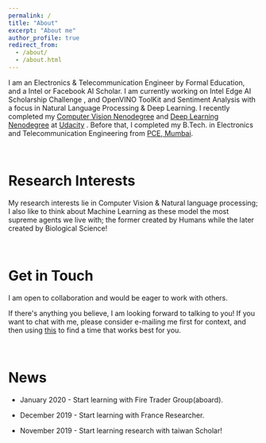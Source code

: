```yaml
---
permalink: /
title: "About"
excerpt: "About me"
author_profile: true
redirect_from: 
  - /about/
  - /about.html
---
```


I am an Electronics & Telecommunication Engineer by Formal Education, and a Intel or Facebook AI Scholar. I am currently working on  Intel Edge AI Scholarship Challenge , and  OpenVINO ToolKit and Sentiment Analysis with a focus in Natural Language Processing & Deep Learning. I recently completed my [Computer Vision Nenodegree](https://github.com/ahkhalwai/ahkhalwai.github.io/blob/master/images/CVND.pdf) and [Deep Learning Nenodegree](https://github.com/ahkhalwai/ahkhalwai.github.io/blob/master/images/DLND.pdf) at [Udacity](https://www.udacity.com/) . Before that, I completed my B.Tech. in Electronics and  Telecommunication Engineering from [PCE, Mumbai](https://www.pce.ac.in/). 

<br>

Research Interests
======

My research interests lie in Computer Vision & Natural language processing; I also like to think about Machine Learning as these model the most supreme agents we live with; the former created by Humans while the later created by Biological Science! 

<br>

Get in Touch
======

I am open to collaboration and would be eager to work with others.
 
If there's anything you believe, I am looking forward to talking to you! If you want to chat with me, please consider e-mailing me first for context, and then using [this](https://calendly.com/ahkhalwai55) to find a time that works best for you.

<br>

News
======

* January 2020 - Start learning with Fire Trader Group(aboard).

* December 2019 - Start learning with France Researcher.

* November 2019 - Start learning research with taiwan Scholar!
